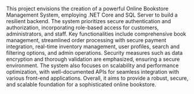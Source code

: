 
This project envisions the creation of a powerful Online Bookstore Management System, employing .NET Core and SQL Server to build a resilient backend. The system prioritizes secure authentication and authorization, incorporating role-based access for customers, administrators, and staff. Key functionalities include comprehensive book management, streamlined order processing with secure payment integration, real-time inventory management, user profiles, search and filtering options, and admin operations. Security measures such as data encryption and thorough validation are emphasized, ensuring a secure environment. The system also focuses on scalability and performance optimization, with well-documented APIs for seamless integration with various front-end applications. Overall, it aims to provide a robust, secure, and scalable foundation for a sophisticated online bookstore.
